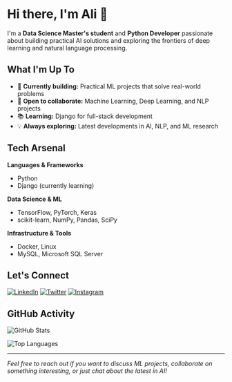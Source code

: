 # Hi there, I'm Ali 👋

I'm a **Data Science Master's student** and **Python Developer** passionate about building practical AI solutions and exploring the frontiers of deep learning and natural language processing.

## What I'm Up To

- 🚀 **Currently building:** Practical ML projects that solve real-world problems
- 🤝 **Open to collaborate:** Machine Learning, Deep Learning, and NLP projects
- 📚 **Learning:** Django for full-stack development
- 💡 **Always exploring:** Latest developments in AI, NLP, and ML research

## Tech Arsenal

**Languages & Frameworks**
- Python
- Django (currently learning)

**Data Science & ML**
- TensorFlow, PyTorch, Keras
- scikit-learn, NumPy, Pandas, SciPy

**Infrastructure & Tools**
- Docker, Linux
- MySQL, Microsoft SQL Server

## Let's Connect

[![LinkedIn](https://img.shields.io/badge/LinkedIn-0077B5?style=flat&logo=linkedin&logoColor=white)](https://linkedin.com/in/alinesaei)
[![Twitter](https://img.shields.io/badge/Twitter-1DA1F2?style=flat&logo=twitter&logoColor=white)](https://twitter.com/whois4li)
[![Instagram](https://img.shields.io/badge/Instagram-E4405F?style=flat&logo=instagram&logoColor=white)](https://instagram.com/aliinesaei)

## GitHub Activity

![GitHub Stats](https://github-readme-stats.vercel.app/api?username=alinesaei&show_icons=true&theme=github_dark&hide_border=true)

![Top Languages](https://github-readme-stats.vercel.app/api/top-langs/?username=alinesaei&theme=github_dark&hide_border=true&layout=compact)

---

*Feel free to reach out if you want to discuss ML projects, collaborate on something interesting, or just chat about the latest in AI!*
